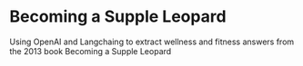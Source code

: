 # Becoming a Supple Leopard
Using OpenAI and Langchaing to extract wellness and fitness answers from the 2013 book Becoming a Supple Leopard

